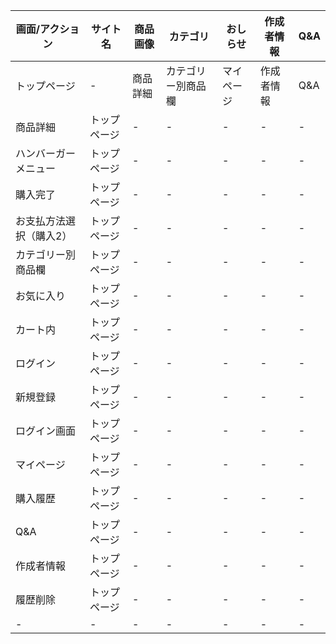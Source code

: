 |画面/アクション|サイト名|商品画像|カテゴリ|おしらせ|作成者情報|Q&A|
|-|-|-|-|-|-|-|
|トップページ|-|商品詳細|カテゴリー別商品欄|マイページ|作成者情報|Q&A|-|-|-|-|-|-|
|商品詳細|トップページ|-|-|-|-|-|-|-|-|-|-|-|
|ハンバーガーメニュー|トップページ|-|-|-|-|-|-|-|-|-|-|-|
|購入完了|トップページ|-|-|-|-|-|-|-|-|-|-|-|
|お支払方法選択（購入2）|トップページ|-|-|-|-|-|-|-|-|-|-|-|
|カテゴリー別商品欄|トップページ|-|-|-|-|-|-|-|-|-|-|-|
|お気に入り|トップページ|-|-|-|-|-|-|-|-|-|-|-|
|カート内|トップページ|-|-|-|-|-|-|-|-|-|-|-|
|ログイン|トップページ|-|-|-|-|-|-|-|-|-|-|-|
|新規登録|トップページ|-|-|-|-|-|-|-|-|-|-|-|
|ログイン画面|トップページ|-|-|-|-|-|-|-|-|-|-|-|
|マイページ|トップページ|-|-|-|-|-|-|-|-|-|-|-|
|購入履歴|トップページ|-|-|-|-|-|-|-|-|-|-|-|
|Q&A|トップページ|-|-|-|-|-|-|-|-|-|-|-|
|作成者情報|トップページ|-|-|-|-|-|-|-|-|-|-|-|
|履歴削除|トップページ|-|-|-|-|-|-|-|-|-|-|-|
|-|-|-|-|-|-|-|-|-|-|-|-|-|
